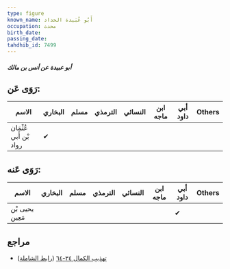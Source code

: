 ```yaml
---
type: figure
known_name: أَبُو عُبَيدة الحداد
occupation: محدث
birth_date:
passing_date:
tahdhib_id: 7499
---
```

##### أبو عبيدة عن أنس بن مالك

## رَوَى عَن:
| الاسم                  | البخاري | مسلم | الترمذي | النسائي | ابن ماجه | أبي داود | Others |
| ---------------------- | ------- | ---- | ------- | ------- | -------- | -------- | ------ |
| عُثْمَان بْن أَبي رواد | ✔       |      |         |         |          |          |        |
## رَوَى عَنه:
| الاسم           | البخاري | مسلم | الترمذي | النسائي | ابن ماجه | أبي داود | Others |
| --------------- | ------- | ---- | ------- | ------- | -------- | -------- | ------ |
| يحيى بْن مَعِين |         |      |         |         |          | ✔        |        |
## مراجع
- [تهذيب الكمال ٣٤-٦٤](obsidian://open?vault=Tahdhib-al-Kamal&file=Figures/٧٤٩٩-أبو%20عبيدة%20عن%20أنس%20بن%20مالك) ([رابط الشاملة](https://shamela.ws/book/3722/18181))